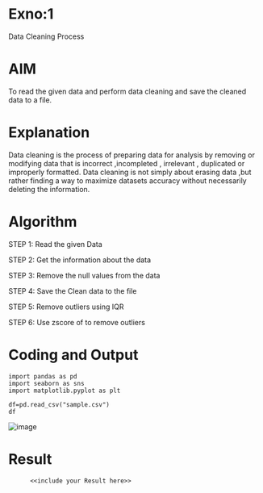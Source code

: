 # Exno:1
Data Cleaning Process

# AIM
To read the given data and perform data cleaning and save the cleaned data to a file.

# Explanation
Data cleaning is the process of preparing data for analysis by removing or modifying data that is incorrect ,incompleted , irrelevant , duplicated or improperly formatted. Data cleaning is not simply about erasing data ,but rather finding a way to maximize datasets accuracy without necessarily deleting the information.

# Algorithm
STEP 1: Read the given Data

STEP 2: Get the information about the data

STEP 3: Remove the null values from the data

STEP 4: Save the Clean data to the file

STEP 5: Remove outliers using IQR

STEP 6: Use zscore of to remove outliers

# Coding and Output
```
import pandas as pd
import seaborn as sns
import matplotlib.pyplot as plt

df=pd.read_csv("sample.csv")
df
```
![image](https://github.com/user-attachments/assets/d3b5180d-7d64-4c16-93af-5aedbaf6f6b1)




# Result
          <<include your Result here>>
